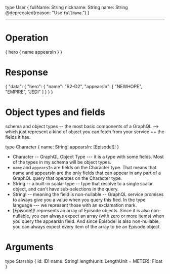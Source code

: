 type User {
  fullName: String
  nickname: String
  name: String @deprecated(reason: "Use `fullName`.")
}

----

# Operation
{
  hero {
    name
    appearsIn
  }
}


# Response
{
  "data": {
    "hero": {
      "name": "R2-D2",
      "appearsIn": [
        "NEWHOPE",
        "EMPIRE",
        "JEDI"
      ]
    }
  }
}


# Object types and fields


schema and object types -- the most basic components of a GraphQL --> which just represent a kind of object you can fetch from your service ++ the fields it has. 

type Character {
  name: String!
  appearsIn: [Episode!]!
}

* Character -- GraphQL Object Type --- it is a type with some fields. Most of the types in my schema will be object types.
* `name` and `appearsIn` are fields on the Character type. That means that name and appearsIn are the only fields that can appear in any part of a GraphQL query that operates on the Character type.
* String -- a built-in scalar type -- type that resolve to a single scalar object, and can't have sub-selections in the query. 
* String! -- meaning the field is non-nullable -- GraphQL service promises to always give you a value when you query this fied. In the type language --- we represent those with an exclamation mark.
* [Episode!]! represents an array of Episode objects. Since it is also non-nullable, you can always expect an array (with zero or more items) when you query the appearsIn field. And since Episode! is also non-nullable, you can always expect every item of the array to be an Episode object.


# Arguments

type Starship {
  id: ID!
  name: String!
  length(unit: LengthUnit = METER): Float
}


